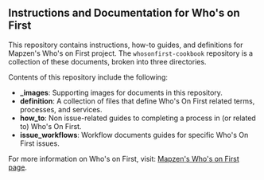## Instructions and Documentation for Who's on First

This repository contains instructions, how-to guides, and definitions for Mapzen's Who's on First project. The `whosonfirst-cookbook` repository is a collection of these documents, broken into three directories. 

Contents of this repository include the following:

* **_images**: Supporting images for documents in this repository.
* **definition**: A collection of files that define Who's On First related terms, processes, and services.
* **how_to**: Non issue-related guides to completing a process in (or related to) Who's On First.
* **issue_workflows**: Workflow documents guides for specific Who's On First issues.

For more information on Who's on First, visit: [Mapzen's Who's on First page](https://whosonfirst.mapzen.com/).
